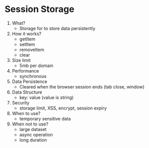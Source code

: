 # Session Storage

1. What?
   - Storage for to store data persistently
2. How it works?
   - getItem
   - setItem
   - removeItem
   - clear
3. Size limit
   - 5mb per domain
4. Performance
   - synchronous
5. Data Persistence
   - Cleared when the browser session ends (tab close, window)
6. Data Structure
   - key: value (value is string)
7. Security
   - storage limit, XSS, encrypt, session expiry
8. When to use?
   - temporary sensitive data
9. When not to use?
   - large dataset
   - async operation
   - long duration
